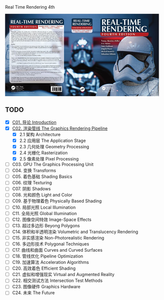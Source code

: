 Real Time Rendering 4th

![bookcover](https://raw.githubusercontent.com/Ubpa/ImgBed/master/Note/CG/RTR4/bookcover.jpg)

## TODO

- [x] [C01. 导论 Introduction](https://github.com/Ubpa/Note/blob/master/CG/RTR4/notes/C01.md) 
- [x] [C02. 渲染管线 The Graphics Rendering Pipeline](https://github.com/Ubpa/Note/blob/master/CG/RTR4/notes/C02.md) 
  - [x] 2.1 架构 Architecture
  - [x] 2.2 应用层 The Application Stage
  - [x] 2.3 几何处理 Geometry Processing
  - [x] 2.4 光栅化 Rasterization
  - [x] 2.5 像素处理 Pixel Processing
- [ ] C03. GPU The Graphics Processing Unit
- [ ] C04. 变换 Transforms
- [ ] C05. 着色基础 Shading Basics
- [ ] C06. 纹理 Texturing
- [ ] C07. 阴影 Shadows
- [ ] C08. 光和颜色 Light and Color
- [ ] C09. 基于物理着色 Physically Based Shading
- [ ] C10. 局部光照 Local Illumination
- [ ] C11. 全局光照 Global Illumination
- [ ] C12. 图像空间特效 Image-Space Effects
- [ ] C13. 超过多边形 Beyong Polygons
- [ ] C14. 体积和半透明渲染 Volumetric and Translucency Rendering
- [ ] C15. 非实感渲染 Non-Photorealistic Rendering 
- [ ] C16. 多边形技术 Polygonal Techniques
- [ ] C17. 曲线和曲面 Curves and Curved Surfaces
- [ ] C18. 管线优化 Pipeline Optimization
- [ ] C19. 加速算法 Acceleration Algorithms
- [ ] C20. 高效着色 Efficient Shading
- [ ] C21. 虚拟和增强现实 Virtual and Augmented Reality
- [ ] C22. 相交测试方法 Intersection Test Methods
- [ ] C23. 图像硬件 Graphics Hardware
- [ ] C24. 未来 The Future